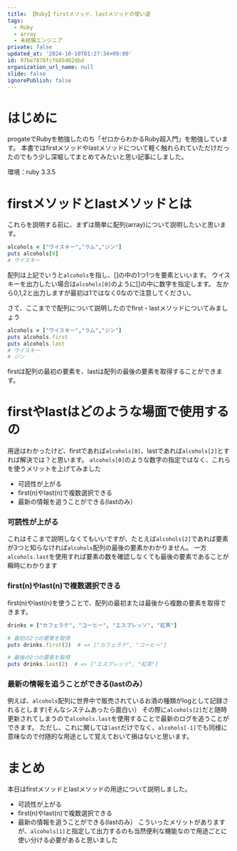 ```yaml
---
title: 【Ruby】firstメソッド、lastメソッドの使い道
tags:
  - Ruby
  - array
  - 未経験エンジニア
private: false
updated_at: '2024-10-10T01:27:34+09:00'
id: 97be7878fcfb85d02dbd
organization_url_name: null
slide: false
ignorePublish: false
---
```

# はじめに
progateでRubyを勉強したのち「ゼロからわかるRuby超入門」を勉強しています。
本書ではfirstメソッドやlastメソッドについて軽く触れられていただけだったのでもう少し深堀してまとめてみたいと思い記事にしました。

環境：ruby 3.3.5

# firstメソッドとlastメソッドとは
これらを説明する前に、まずは簡単に配列(array)について説明したいと思います。
```ruby:array1.rb
alcohols = ["ウイスキー","ラム","ジン"]
puts alcohols[0]
# ウイスキー
```
配列は上記でいうと`alcohols`を指し、[]の中の1つ1つを要素といいます。
ウイスキーを出力したい場合は`alcohols[0]`のように[]の中に数字を指定します。
左から0,1,2と出力しますが最初は1ではなく0なので注意してください。

さて、ここまでで配列について説明したのでfirst・lastメソッドについてみましょう
```ruby:array2.rb
alcohols = ["ウイスキー","ラム","ジン"]
puts alcohols.first
puts alcohols.last
# ウイスキー
# ジン
```

firstは配列の最初の要素を、lastは配列の最後の要素を取得することができます。

# firstやlastはどのような場面で使用するの
用途はわかったけど、firstであれば`alcohols[0]`、lastであれば`alcohols[2]`とすれば解決では？と思います。
`alcohols[0]`のような数字の指定ではなく、これらを使うメリットを上げてみました
* 可読性が上がる
* first(n)やlast(n)で複数選択できる
* 最新の情報を追うことができる(lastのみ）

### 可読性が上がる
これはそこまで説明しなくてもいいですが、たとえば`alcohols[2]`であれば要素が3つと知らなければ`alcohols`配列の最後の要素かわかりません。
一方`alcohols.last`を使用すれば要素の数を確認しなくても最後の要素であることが瞬時にわかります

### first(n)やlast(n)で複数選択できる
first(n)やlast(n)を使うことで、配列の最初または最後から複数の要素を取得できます。
```ruby:array3.rb
drinks = ["カフェラテ", "コーヒー", "エスプレッソ", "紅茶"]

# 最初の2つの要素を取得
puts drinks.first(2)  # => ["カフェラテ", "コーヒー"]

# 最後の2つの要素を取得
puts drinks.last(2)  # => ["エスプレッソ", "紅茶"]
```


### 最新の情報を追うことができる(lastのみ）
例えば、`alcohols`配列に世界中で販売されているお酒の種類がlogとして記録されるとします(そんなシステムあったら面白い）
その際に`alcohols[2]`だと随時更新されてしまうので`alcohols.last`を使用することで最新のログを追うことができます。
ただし、これに関しては`last`だけでなく、`alcohols[-1]`でも同様に意味なので付随的な用途として覚えておいて損はないと思います。

# まとめ
本日はfirstメソッドとlastメソッドの用途について説明しました。
* 可読性が上がる
* first(n)やlast(n)で複数選択できる
* 最新の情報を追うことができる(lastのみ）
こういったメリットがありますが、`alcohols[1]`と指定して出力するのも当然便利な機能なので用途ごとに使い分ける必要があると思いました
